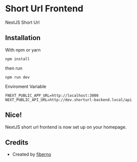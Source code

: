 # Short Url Frontend

NextJS Short Url

## Installation

With npm or yarn

```
npm install
```

then run

```
npm run dev
```

Enviroment Variable

```
FNEXT_PUBLIC_APP_URL=http://localhost:3000
NEXT_PUBLIC_API_URL=http://dev.shorturl-backend.local/api
```

## Nice!

NextJS short url frontend is now set up on your homepage.

## Credits
- Created by [fiberno](https://github.com/phyowailinn)
